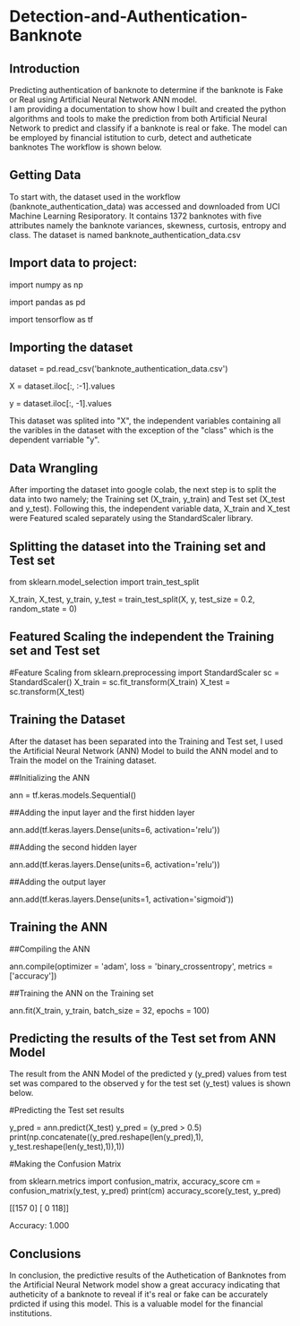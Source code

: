 # Detection-and-Authentication-Banknote

Introduction
------------
Predicting authentication of banknote to determine if the banknote is Fake or Real using Artificial Neural Network ANN model.   
I am providing a documentation to show how I built and created the python algorithms and tools to make the prediction from both Artificial Neural Network to predict and classify if a banknote is real or fake. The model can be employed by financial istitution to curb, detect and autheticate banknotes The workflow is shown below. 

Getting Data
------------

To start with, the dataset used in the workflow (banknote_authentication_data) was accessed and downloaded from UCI Machine Learning Resiporatory. It contains 1372 banknotes with five attributes namely the banknote variances, skewness, curtosis, entropy and class. The dataset is named banknote_authentication_data.csv 

## Import data to project:

import numpy as np

import pandas as pd

import tensorflow as tf

## Importing the dataset

dataset = pd.read_csv('banknote_authentication_data.csv')

X = dataset.iloc[:, :-1].values

y = dataset.iloc[:, -1].values

This dataset was splited into "X", the independent variables containing all the varibles in the dataset with the exception of the "class" which is the dependent varriable "y".


Data Wrangling
--------------
After importing the dataset into google colab, the next step is to split the data into two namely; the Training set (X_train, y_train) and Test set (X_test and y_test). Following this, the independent variable data, X_train and X_test were Featured scaled separately using the StandardScaler library.

## Splitting the dataset into the Training set and Test set 

from sklearn.model_selection import train_test_split

X_train, X_test, y_train, y_test = train_test_split(X, y, test_size = 0.2, random_state = 0)


## Featured Scaling the independent the Training set and Test set 

#Feature Scaling 
from sklearn.preprocessing import StandardScaler
sc = StandardScaler()
X_train = sc.fit_transform(X_train)
X_test = sc.transform(X_test)

Training the Dataset
--------------
After the dataset has been separated into the Training and Test set, I used the Artificial Neural Network (ANN) Model to build the ANN model and to Train the model on the Training dataset. 

##Initializing the ANN

ann = tf.keras.models.Sequential()

##Adding the input layer and the first hidden layer

ann.add(tf.keras.layers.Dense(units=6, activation='relu'))

##Adding the second hidden layer

ann.add(tf.keras.layers.Dense(units=6, activation='relu'))

##Adding the output layer

ann.add(tf.keras.layers.Dense(units=1, activation='sigmoid'))

## Training the ANN

##Compiling the ANN

ann.compile(optimizer = 'adam', loss = 'binary_crossentropy', metrics = ['accuracy'])

##Training the ANN on the Training set

ann.fit(X_train, y_train, batch_size = 32, epochs = 100)


## Predicting the results of the Test set from ANN Model 
The result from the ANN Model of the predicted y (y_pred) values from test set was compared to the observed y for the test set (y_test) values is shown below.

#Predicting the Test set results 

y_pred = ann.predict(X_test)
y_pred = (y_pred > 0.5)
print(np.concatenate((y_pred.reshape(len(y_pred),1), y_test.reshape(len(y_test),1)),1))

#Making the Confusion Matrix

from sklearn.metrics import confusion_matrix, accuracy_score
cm = confusion_matrix(y_test, y_pred)
print(cm)
accuracy_score(y_test, y_pred)

[[157   0]
 [  0 118]]

Accuracy: 1.000

Conclusions
--------------
In conclusion, the predictive results of the Authetication of Banknotes from the Artificial Neural Network model show a great accuracy indicating that autheticity of a banknote to reveal if it's real or fake can be accurately prdicted if using this model. This is a valuable model for the financial institutions.

